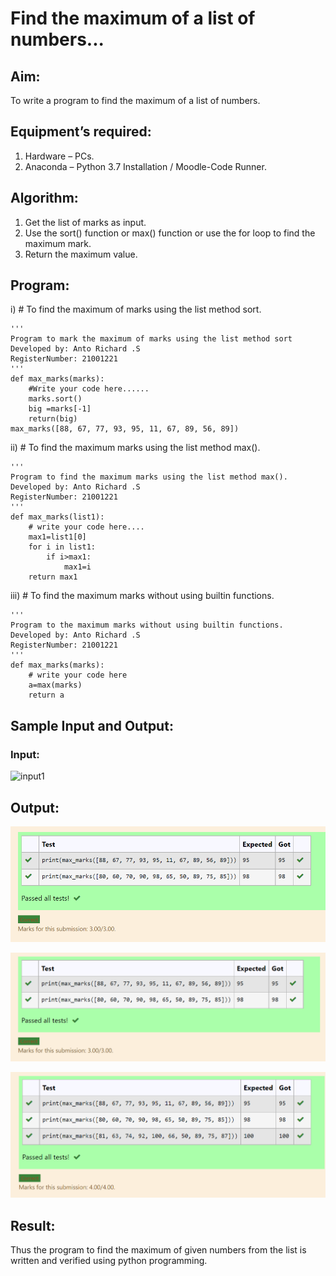 # Find the maximum of a list of numbers...

## Aim:
To write a program to find the maximum of a list of numbers.

## Equipment’s required:
1.	Hardware – PCs.
2.	Anaconda – Python 3.7 Installation / Moodle-Code Runner.

## Algorithm:
1.	Get the list of marks as input.
2.	Use the sort() function or max() function or use the for loop to find the maximum mark.
3.	Return the maximum value.

## Program:

i)	# To find the maximum of marks using the list method sort.

```
''' 
Program to mark the maximum of marks using the list method sort
Developed by: Anto Richard .S
RegisterNumber: 21001221
'''
def max_marks(marks):
    #Write your code here......
    marks.sort()
    big =marks[-1]
    return(big)
max_marks([88, 67, 77, 93, 95, 11, 67, 89, 56, 89])
```

ii)	# To find the maximum marks using the list method max().

```
''' 
Program to find the maximum marks using the list method max().
Developed by: Anto Richard .S
RegisterNumber: 21001221
'''
def max_marks(list1):
    # write your code here....
    max1=list1[0]
    for i in list1:
        if i>max1:
            max1=i
    return max1
```

iii) # To find the maximum marks without using builtin functions.

```
''' 
Program to the maximum marks without using builtin functions.
Developed by: Anto Richard .S
RegisterNumber: 21001221
'''
def max_marks(marks):
    # write your code here
    a=max(marks)
    return a
```

## Sample Input and Output:
### Input:

![input1](./img/max_marks1.jpg) 

## Output:
![output1](./img/ex07o1.png)

![output2](./img/ex07o2.png)

![output3](./img/ex07o3.png)

## Result:
Thus the program to find the maximum of given numbers from the list is written and verified using python programming.
